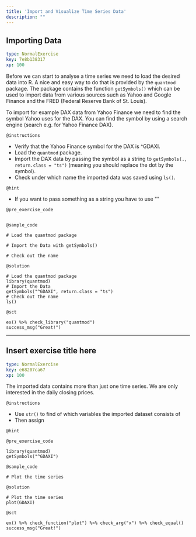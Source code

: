 ```yaml
---
title: 'Import and Visualize Time Series Data'
description: ""
---
```


## Importing Data

```yaml
type: NormalExercise
key: 7e8b138317
xp: 100
```

Before we can start to analyse a time series we need to load the desired data into R. A nice and easy way to do that is provided 
by the `quantmod` package. The package contains the function `getSymbols()` which can be used to import data from various sources such 
as Yahoo and Google Finance and the FRED (Federal Reserve Bank of St. Louis). 

To import for example DAX data from Yahoo Finance we need to find the symbol Yahoo uses for the DAX. You can find the symbol by using 
a search engine (search e.g. for Yahoo Finance DAX).

`@instructions`
- Verify that the Yahoo Finance symbol for the DAX is ^GDAXI. 
- Load the `quantmod` package.
- Import the DAX data by passing the symbol as a string to `getSymbols(., return.class = "ts")` (meaning you should replace the dot by the symbol). 
- Check under which name the imported data was saved using `ls()`.

`@hint`
- If you want to pass something as a string you have to use ""

`@pre_exercise_code`
```{r}

```

`@sample_code`
```{r}
# Load the quantmod package

# Import the Data with getSymbols()

# Check out the name 

```

`@solution`
```{r}
# Load the quantmod package
library(quantmod)
# Import the Data
getSymbols("^GDAXI", return.class = "ts")
# Check out the name 
ls()
```

`@sct`
```{r}
ex() %>% check_library("quantmod")
success_msg("Great!")
```

---

## Insert exercise title here

```yaml
type: NormalExercise
key: e68207ca67
xp: 100
```

The imported data contains more than just one time series. 
We are only interested in the daily closing prices. 

`@instructions`
- Use `str()` to find of which variables the imported dataset consists of
- Then assign

`@hint`


`@pre_exercise_code`
```{r}
library(quantmod)
getSymbols("^GDAXI")
```

`@sample_code`
```{r}
# Plot the time series
```

`@solution`
```{r}
# Plot the time series
plot(GDAXI)
```

`@sct`
```{r}
ex() %>% check_function("plot") %>% check_arg("x") %>% check_equal()
success_msg("Great!")
```
